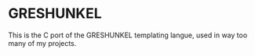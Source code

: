 # GRESHUNKEL

This is the C port of the GRESHUNKEL templating langue, used in way too many of
my projects.
